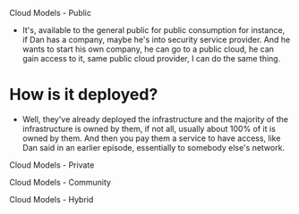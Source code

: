 
Cloud Models - Public

- It's, available to the general public for public consumption for instance, if Dan has a company, maybe he's into security service provider. And he wants to start his own company, he can go to a public cloud, he can gain access to it, same public cloud provider, I can do the same thing.

# How is it deployed? 
- Well, they've already deployed the infrastructure and the majority of the infrastructure is owned by them, if not all, usually about 100% of it is owned by them. And then you pay them a service to have access, like Dan said in an earlier episode, essentially to somebody else's network.


Cloud Models - Private



Cloud Models - Community



Cloud Models - Hybrid